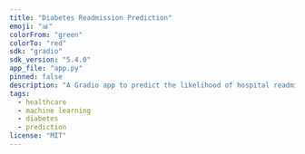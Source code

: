 ```yaml
---
title: "Diabetes Readmission Prediction"
emoji: "📊"
colorFrom: "green"
colorTo: "red"
sdk: "gradio"
sdk_version: "5.4.0"
app_file: "app.py"
pinned: false
description: "A Gradio app to predict the likelihood of hospital readmission for diabetic patients based on clinical data."
tags:
  - healthcare
  - machine learning
  - diabetes
  - prediction
license: "MIT"
---
```

